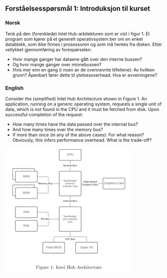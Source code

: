Forståelsesspørsmål 1: Introduksjon til kurset
----------------------------------------------



### Norsk



 Tenk på den (forenklede) Intel Hub-arkitekturen som er vist i figur 1. Et program som kjører på et generelt operativsystem ber om en enkel datablokk, som ikke finnes i prosessoren og som må hentes fra disken. Etter vellykket gjennomføring av forespørselen:
 


* Hvor mange ganger har dataene gått over den interne bussen?
* Og hvor mange ganger over minnebussen?
* Hvis mer enn en gang (i noen av de ovennevnte tilfellene): Av hvilken grunn? Åpenbart fører dette til ytelsesoverhead. Hva er avveiningene?


### English


Consider the (simplified) Intel Hub Architecture shown in Figure 1. An application, running on a generic operating system, requests a single unit of data, which is not found in the CPU and it must be fetched from disk. Upon successful completion of the request:


* How many times have the data passed over the internal bus?
* And how many times over the memory bus?
* If more than once (in any of the above cases): For what reason? Obviously, this infers performance overhead. What is the trade-off?

![](forstaaelse-1-intel-hub-arch.png)
